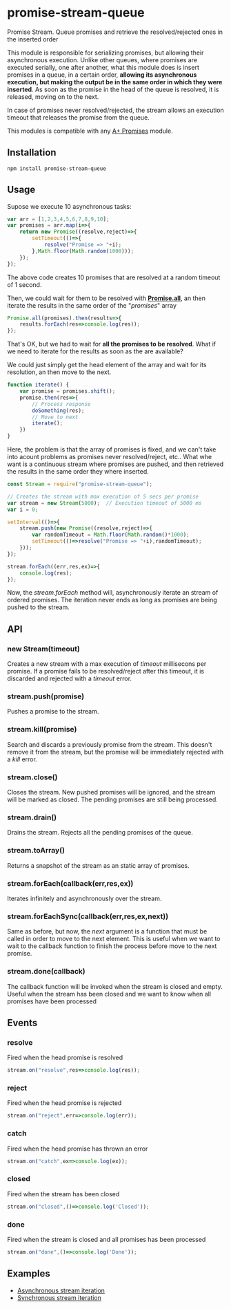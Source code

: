 # promise-stream-queue
Promise Stream. Queue promises and retrieve the resolved/rejected ones in the inserted order

This module is responsible for serializing promises, but allowing their asynchronous execution. Unlike other queues, where promises are executed
serially, one after another, what this module does is insert promises in a
queue, in a certain order, **allowing its asynchronous execution, but making the output be in the same order in which they were inserted**. As soon as the promise in the head of the queue is resolved, it is released, moving on to the next.

In case of promises never resolved/rejected, the stream allows an execution
timeout that releases the promise from the queue.

This modules is compatible with any [A+ Promises](https://www.promisejs.org/) module.

## Installation

    npm install promise-stream-queue

## Usage

Supose we execute 10 asynchronous tasks:

```javascript
var arr = [1,2,3,4,5,6,7,8,9,10];
var promises = arr.map(i=>{
	return new Promise((resolve,reject)=>{
		setTimeout(()=>{
			resolve("Promise => "+i);
		},Math.floor(Math.random(1000)));
	});
});
```

The above code creates 10 promises that are resolved at a random timeout of 1
second.

Then, we could wait for them to be resolved with [**Promise.all**](https://www.promisejs.org/api/), an then
iterate the results in the same order of the "*promises*" array

```javascript
Promise.all(promises).then(results=>{
	results.forEach(res=>console.log(res));
});
```
That's OK, but we had to wait for **all the promises to be resolved**. What
if we need to iterate for the results as soon as the are available?

We could just simply get the head element of the array and wait for its resolution, an then move to the next.

```javascript
function iterate() {
	var promise = promises.shift();
	promise.then(res=>{
		// Process response
		doSomething(res);
		// Move to next
		iterate();
	})
}
```

Here, the problem is that the array of promises is fixed, and we can't take into acount problems as promises never resolved/reject, etc.. What whe want is
a continuous stream where promises are pushed, and then retrieved the results
in the same order they where inserted.

```javascript
const Stream = require("promise-stream-queue");

// Creates the stream with max execution of 5 secs per promise
var stream = new Stream(5000);	// Execution timeout of 5000 ms
var i = 0;

setInterval(()=>{
	stream.push(new Promise((resolve,reject)=>{
		var randomTimeout = Math.floor(Math.random()*1000);
		setTimeout(()=>resolve("Promise => "+i),randomTimeout);
	}));
});

stream.forEach((err,res,ex)=>{
	console.log(res);
});
```

Now, the *stream.forEach* method will, asynchronously iterate an stream of
ordered promises. The iteration never ends as long as promises are being
pushed to the stream.

## API
### new Stream(timeout)
Creates a new stream with a max execution of *timeout* millisecons per promise.
If a promise fails to be resolved/reject after this timeout, it is discarded and rejected with a *timeout* error.

### stream.push(promise)
Pushes a promise to the stream.

### stream.kill(promise)
Search and discards a previously promise from the stream. This doesn't remove
it from the stream, but the promise will be immediately rejected with a *kill* error.

### stream.close()
Closes the stream. New pushed promises will be ignored, and
the stream will be marked as closed. The pending promises
are still being processed.

### stream.drain()
Drains the stream. Rejects all the pending promises of the
queue.

### stream.toArray()
Returns a snapshot of the stream as an static array of promises.

### stream.forEach(callback(err,res,ex))
Iterates infinitely and asynchronously over the stream.

### stream.forEachSync(callback(err,res,ex,next))
Same as before, but now, the *next* argument is a function that must be called in order to move to the next element. This is useful when we want to wait to the callback function to finish the process before move to the next promise.

### stream.done(callback)
The callback function will be invoked when the stream is closed and empty. Useful when the stream has been closed and we want to
know when all promises have been processed

## Events
### resolve
Fired when the head promise is resolved
```javascript
stream.on("resolve",res=>console.log(res));
```

### reject
Fired when the head promise is rejected
```javascript
stream.on("reject",err=>console.log(err));
```

### catch
Fired when the head promise has thrown an error
```javascript
stream.on("catch",ex=>console.log(ex));
```

### closed
Fired when the stream has been closed
```javascript
stream.on("closed",()=>console.log('Closed'));
```

### done
Fired when the stream is closed and all promises has been processed
```javascript
stream.on("done",()=>console.log('Done'));
```

## Examples
* [Asynchronous stream iteration](https://github.com/solzimer/promise-stream-queue/blob/master/examples/async.js)
* [Synchronous stream iteration](https://github.com/solzimer/promise-stream-queue/blob/master/examples/sync.js)
